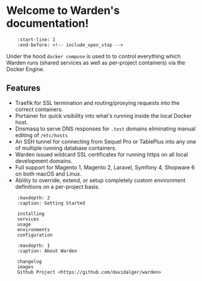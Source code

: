 Welcome to Warden's documentation!
==================================

``` include:: ../README.md
    :start-line: 1
    :end-before: <!-- include_open_stop -->
```

Under the hood `docker compose` is used to to control everything which Warden runs (shared services as well as per-project containers) via the Docker Engine.

## Features

* Traefik for SSL termination and routing/proxying requests into the correct containers.
* Portainer for quick visibility into what's running inside the local Docker host.
* Dnsmasq to serve DNS responses for `.test` domains eliminating manual editing of `/etc/hosts`
* An SSH tunnel for connecting from Sequel Pro or TablePlus into any one of multiple running database containers.
* Warden issued wildcard SSL certificates for running https on all local development domains.
* Full support for Magento 1, Magento 2, Laravel, Symfony 4, Shopware 6 on both macOS and Linux.
* Ability to override, extend, or setup completely custom environment definitions on a per-project basis.

``` toctree::
    :maxdepth: 2
    :caption: Getting Started

    installing
    services
    usage
    environments
    configuration
```

``` toctree::
    :maxdepth: 1
    :caption: About Warden

    changelog
    images
    Github Project <https://github.com/davidalger/warden>
```

